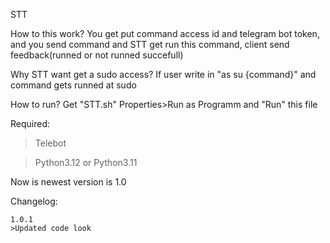 STT

How to this work?
 You get put command access id and telegram bot token, and 
 you send command and STT get run this command, client send feedback(runned or not runned succefull)

Why STT want get a sudo access?
 If user write in "as su {command}" and command gets runned at sudo

How to run?
 Get "STT.sh" Properties>Run as Programm and "Run" this file

Required:
>Telebot

>Python3.12 or Python3.11

Now is newest version is 1.0

Changelog:
    
    1.0.1
    >Updated code look
